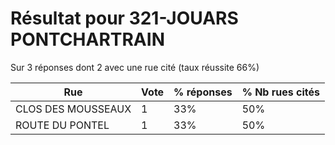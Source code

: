 # Résultat pour 321-JOUARS PONTCHARTRAIN

Sur 3 réponses dont 2 avec une rue cité (taux réussite 66%)

| Rue | Vote | % réponses | % Nb rues cités|
|-----|------|------------|----------------|
| CLOS DES MOUSSEAUX | 1 | 33% | 50%|
| ROUTE DU PONTEL | 1 | 33% | 50%|

